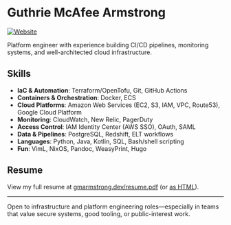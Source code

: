 # Guthrie McAfee Armstrong

[![Website](https://img.shields.io/badge/www-gmarmstrong.dev-blue?style=flat)](https://gmarmstrong.dev)

Platform engineer with experience building CI/CD pipelines, monitoring systems, and well-architected cloud infrastructure.

## Skills

- **IaC & Automation**: Terraform/OpenTofu, Git, GitHub Actions
- **Containers & Orchestration**: Docker, ECS
- **Cloud Platforms**: Amazon Web Services (EC2, S3, IAM, VPC, Route53), Google Cloud Platform
- **Monitoring**: CloudWatch, New Relic, PagerDuty
- **Access Control**: IAM Identity Center (AWS SSO), OAuth, SAML
- **Data & Pipelines**: PostgreSQL, Redshift, ELT workflows
- **Languages**: Python, Java, Kotlin, SQL, Bash/shell scripting
- **Fun**: VimL, NixOS, Pandoc, WeasyPrint, Hugo

## Resume

View my full resume at [gmarmstrong.dev/resume.pdf](https://gmarmstrong.dev/resume.pdf) (or [as HTML](https://gmarmstrong.dev/resume/)).

---

Open to infrastructure and platform engineering roles—especially in teams that value secure systems, good tooling, or public-interest work.
